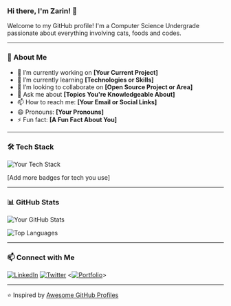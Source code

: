 ### Hi there, I'm Zarin! 👋

Welcome to my GitHub profile! I'm a Computer Science Undergrade passionate about everything involving cats, foods and codes.

---

### 🚀 About Me
- 🔭 I’m currently working on **[Your Current Project]**
- 🌱 I’m currently learning **[Technologies or Skills]**
- 👯 I’m looking to collaborate on **[Open Source Project or Area]**
- 💬 Ask me about **[Topics You're Knowledgeable About]**
- 📫 How to reach me: **[Your Email or Social Links]**
- 😄 Pronouns: **[Your Pronouns]**
- ⚡ Fun fact: **[A Fun Fact About You]**

---

### 🛠️ Tech Stack

![Your Tech Stack](https://img.shields.io/badge/YourTech-Color?style=for-the-badge&logo=YourTechLogo&logoColor=white)

[Add more badges for tech you use]

---

### 📊 GitHub Stats

![Your GitHub Stats](https://github-readme-stats.vercel.app/api?username=ZarinTasnimNadia&show_icons=true&theme=radical)

![Top Languages](https://github-readme-stats.vercel.app/api/top-langs/?username=ZarinTasnimNadia&layout=compact&theme=radical)

---

### 📫 Connect with Me
[![LinkedIn](https://img.shields.io/badge/LinkedIn-0077B5?style=for-the-badge&logo=linkedin&logoColor=white)](https://www.linkedin.com/in/zarin-tasnim-20b8b9322/)
[![Twitter](https://img.shields.io/badge/Twitter-1DA1F2?style=for-the-badge&logo=twitter&logoColor=white)](https://twitter.com/yourhandle)
<[![Portfolio](https://img.shields.io/badge/Portfolio-FF5722?style=for-the-badge&logo=web&logoColor=white)](https://yourportfolio.com)>

---

⭐️ Inspired by [Awesome GitHub Profiles](https://github.com/abhisheknaiidu/awesome-github-profile-readme)
